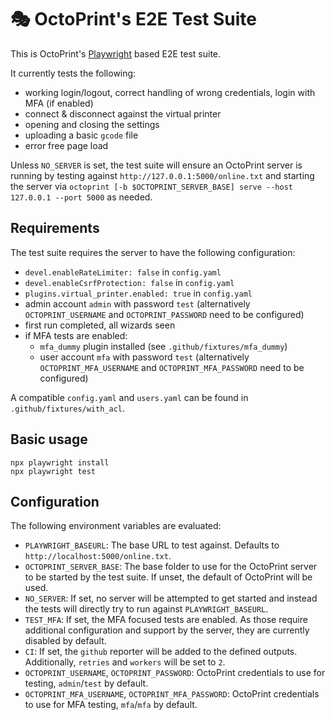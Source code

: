 # 🎭️ OctoPrint's E2E Test Suite

This is OctoPrint's [Playwright](https://playwright.dev/) based E2E test suite.

It currently tests the following:

- working login/logout, correct handling of wrong credentials, login with MFA (if enabled)
- connect & disconnect against the virtual printer
- opening and closing the settings
- uploading a basic `gcode` file
- error free page load

Unless `NO_SERVER` is set, the test suite will ensure an OctoPrint server is running by
testing against `http://127.0.0.1:5000/online.txt` and starting the server via
`octoprint [-b $OCTOPRINT_SERVER_BASE] serve --host 127.0.0.1 --port 5000` as needed.

## Requirements

The test suite requires the server to have the following configuration:

- `devel.enableRateLimiter: false` in `config.yaml`
- `devel.enableCsrfProtection: false` in `config.yaml`
- `plugins.virtual_printer.enabled: true` in `config.yaml`
- admin account `admin` with password `test` (alternatively `OCTOPRINT_USERNAME` and `OCTOPRINT_PASSWORD` need to be configured)
- first run completed, all wizards seen
- if MFA tests are enabled:
  - `mfa_dummy` plugin installed (see `.github/fixtures/mfa_dummy`)
  - user account `mfa` with password `test` (alternatively `OCTOPRINT_MFA_USERNAME` and `OCTOPRINT_MFA_PASSWORD` need to be configured)

A compatible `config.yaml` and `users.yaml` can be found in `.github/fixtures/with_acl`.

## Basic usage

```
npx playwright install
npx playwright test
```

## Configuration

The following environment variables are evaluated:

- `PLAYWRIGHT_BASEURL`: The base URL to test against. Defaults to `http://localhost:5000/online.txt`.
- `OCTOPRINT_SERVER_BASE`: The base folder to use for the OctoPrint server to be started by the test suite. If unset, the default of OctoPrint will be used.
- `NO_SERVER`: If set, no server will be attempted to get started and instead the tests will directly try to run against `PLAYWRIGHT_BASEURL`.
- `TEST_MFA`: If set, the MFA focused tests are enabled. As those require additional configuration and support by the server, they are currently disabled by default.
- `CI`: If set, the `github` reporter will be added to the defined outputs. Additionally, `retries` and `workers` will be set to `2`.
- `OCTOPRINT_USERNAME`, `OCTOPRINT_PASSWORD`: OctoPrint credentials to use for testing, `admin`/`test` by default.
- `OCTOPRINT_MFA_USERNAME`, `OCTOPRINT_MFA_PASSWORD`: OctoPrint credentials to use for MFA testing, `mfa`/`mfa` by default.
